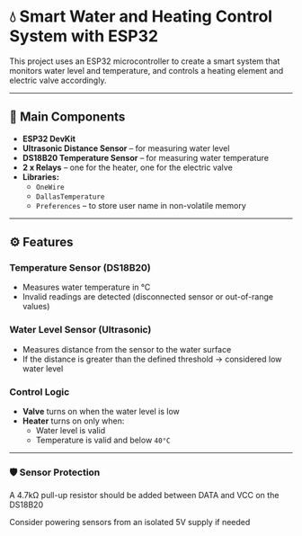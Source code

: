 # 💧 Smart Water and Heating Control System with ESP32

This project uses an ESP32 microcontroller to create a smart system that monitors water level and temperature, and controls a heating element and electric valve accordingly.

---

## 🚀 Main Components

- **ESP32 DevKit**
- **Ultrasonic Distance Sensor** – for measuring water level
- **DS18B20 Temperature Sensor** – for measuring water temperature
- **2 x Relays** – one for the heater, one for the electric valve
- **Libraries:**
  - `OneWire`
  - `DallasTemperature`
  - `Preferences` – to store user name in non-volatile memory

---

## ⚙️ Features

### Temperature Sensor (DS18B20)
- Measures water temperature in °C
- Invalid readings are detected (disconnected sensor or out-of-range values)

### Water Level Sensor (Ultrasonic)
- Measures distance from the sensor to the water surface
- If the distance is greater than the defined threshold → considered low water level

### Control Logic
- **Valve** turns on when the water level is low
- **Heater** turns on only when:
  - Water level is valid
  - Temperature is valid and below `40°C`

---

### 🛡️ Sensor Protection
A 4.7kΩ pull-up resistor should be added between DATA and VCC on the DS18B20

Consider powering sensors from an isolated 5V supply if needed


